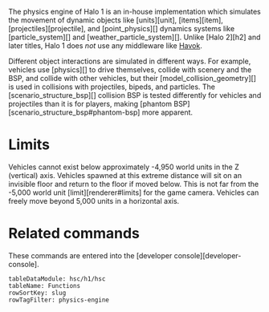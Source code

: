 The physics engine of Halo 1 is an in-house implementation which simulates the movement of dynamic objects like [units][unit], [items][item], [projectiles][projectile], and [point_physics][] dynamics systems like [particle_system][] and [weather_particle_system][]. Unlike [Halo 2][h2] and later titles, Halo 1 does _not_ use any middleware like [Havok][].

Different object interactions are simulated in different ways. For example, vehicles use [physics][] to drive themselves, collide with scenery and the BSP, and collide with other vehicles, but their [model_collision_geometry][] is used in collisions with projectiles, bipeds, and particles. The [scenario_structure_bsp][] collision BSP is tested differently for vehicles and projectiles than it is for players, making [phantom BSP][scenario_structure_bsp#phantom-bsp] more apparent.

[havok]: https://en.wikipedia.org/wiki/Havok_%28software%29

# Limits
Vehicles cannot exist below approximately -4,950 world units in the Z (vertical) axis. Vehicles spawned at this extreme distance will sit on an invisible floor and return to the floor if moved below. This is not far from the -5,000 world unit [limit][renderer#limits] for the game camera. Vehicles can freely move beyond 5,000 units in a horizontal axis.

# Related commands
These commands are entered into the [developer console][developer-console].

```.table
tableDataModule: hsc/h1/hsc
tableName: Functions
rowSortKey: slug
rowTagFilter: physics-engine
```
